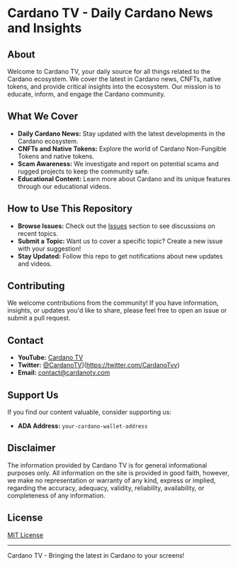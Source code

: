 # Cardano TV - Daily Cardano News and Insights

## About
Welcome to Cardano TV, your daily source for all things related to the Cardano ecosystem. We cover the latest in Cardano news, CNFTs, native tokens, and provide critical insights into the ecosystem. Our mission is to educate, inform, and engage the Cardano community.

## What We Cover
- **Daily Cardano News:** Stay updated with the latest developments in the Cardano ecosystem.
- **CNFTs and Native Tokens:** Explore the world of Cardano Non-Fungible Tokens and native tokens.
- **Scam Awareness:** We investigate and report on potential scams and rugged projects to keep the community safe.
- **Educational Content:** Learn more about Cardano and its unique features through our educational videos.

## How to Use This Repository
- **Browse Issues:** Check out the [Issues](link-to-issues) section to see discussions on recent topics.
- **Submit a Topic:** Want us to cover a specific topic? Create a new issue with your suggestion!
- **Stay Updated:** Follow this repo to get notifications about new updates and videos.

## Contributing
We welcome contributions from the community! If you have information, insights, or updates you'd like to share, please feel free to open an issue or submit a pull request.

## Contact
- **YouTube:** [Cardano TV](your-youtube-channel-link)
- **Twitter:** [@CardanoTV]([)](https://twitter.com/CardanoTvv)
- **Email:** [contact@cardanotv.com](mailto:cardanotvv@gmail.com)

## Support Us
If you find our content valuable, consider supporting us:
- **ADA Address:** `your-cardano-wallet-address`

## Disclaimer
The information provided by Cardano TV is for general informational purposes only. All information on the site is provided in good faith, however, we make no representation or warranty of any kind, express or implied, regarding the accuracy, adequacy, validity, reliability, availability, or completeness of any information.

## License
[MIT License](LICENSE.md)

---

Cardano TV - Bringing the latest in Cardano to your screens!
